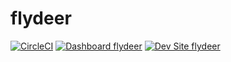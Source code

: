 # flydeer

[![CircleCI](https://circleci.com/gh/abirlamlih/flydeer.svg?style=shield)](https://circleci.com/gh/abirlamlih/flydeer)
[![Dashboard flydeer](https://img.shields.io/badge/dashboard-flydeer-yellow.svg)](https://dashboard.pantheon.io/sites/6fe4ceae-e39b-48ba-8113-0c7afc5f8ce5#dev/code)
[![Dev Site flydeer](https://img.shields.io/badge/site-flydeer-blue.svg)](http://dev-flydeer.pantheonsite.io/)